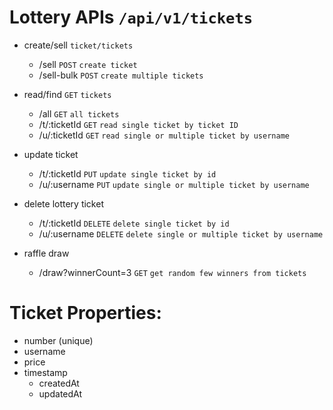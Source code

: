 # Lottery APIs `/api/v1/tickets`

- create/sell `ticket/tickets`

  - /sell `POST` `create ticket`
  - /sell-bulk `POST` `create multiple tickets`

- read/find `GET` `tickets`

  - /all `GET` `all tickets`
  - /t/:ticketId `GET` `read single ticket by ticket ID`
  - /u/:ticketId `GET` `read single or multiple ticket by username`

- update ticket

  - /t/:ticketId `PUT` `update single ticket by id`
  - /u/:username `PUT` `update single or multiple ticket by username`

- delete lottery ticket

  - /t/:ticketId `DELETE` `delete single ticket by id`
  - /u/:username `DELETE` `delete single or multiple ticket by username`

- raffle draw
  - /draw?winnerCount=3 `GET` `get random few winners from tickets`

# Ticket Properties:

- number (unique)
- username
- price
- timestamp
  - createdAt
  - updatedAt

